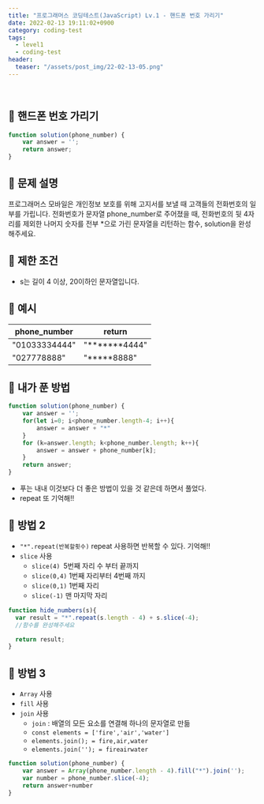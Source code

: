 ```yaml
---
title: "프로그래머스 코딩테스트(JavaScript) Lv.1 - 핸드폰 번호 가리기"
date: 2022-02-13 19:11:02+0900
category: coding-test
tags:
  - level1
  - coding-test
header:
  teaser: "/assets/post_img/22-02-13-05.png"
---
```

<br>

## 🔹 핸드폰 번호 가리기
```js
function solution(phone_number) {
    var answer = '';
    return answer;
}
```

## 🔹 문제 설명
프로그래머스 모바일은 개인정보 보호를 위해 고지서를 보낼 때 고객들의 전화번호의 일부를 가립니다.
전화번호가 문자열 phone_number로 주어졌을 때, 전화번호의 뒷 4자리를 제외한 나머지 숫자를 전부 *으로 가린 문자열을 리턴하는 함수, solution을 완성해주세요.

## 🔹 제한 조건
- s는 길이 4 이상, 20이하인 문자열입니다.

## 🔹 예시

<table class="table" style="width: 300px">
        <thead><tr>
<th>phone_number</th>
<th>return</th>
</tr>
</thead>
        <tbody><tr>
<td>"01033334444"</td>
<td>"*******4444"</td>
</tr>
<tr>
<td>"027778888"</td>
<td>"*****8888"</td>
</tr>
</tbody>
      </table>

## 🔹 내가 푼 방법
```js
function solution(phone_number) {
    var answer = '';
    for(let i=0; i<phone_number.length-4; i++){
        answer = answer + "*"
    }
    for (k=answer.length; k<phone_number.length; k++){
        answer = answer + phone_number[k];
    }
    return answer;
}
```
- 푸는 내내 이것보다 더 좋은 방법이 있을 것 같은데 하면서 풀었다. 
- repeat 또 기억해!! 

## 🔹 방법 2
- `"*".repeat(반복할횟수)` repeat 사용하면 반복할 수 있다. 기억해!! 
- `slice` 사용 
  - `slice(4) `5번째 자리 수 부터 끝까지
  - `slice(0,4)` 1번째 자리부터 4번째 까지 
  - `slice(0,1)` 1번째 자리
  - `slice(-1)` 맨 마지막 자리

```js
function hide_numbers(s){
  var result = "*".repeat(s.length - 4) + s.slice(-4);
  //함수를 완성해주세요

  return result;
}
```

## 🔹 방법 3
- `Array` 사용 
- `fill` 사용
- `join` 사용
  - `join` : 배열의 모든 요소를 연결해 하나의 문자열로 만듦
  - `const elements = ['fire','air','water']`
  - `elements.join(); = fire,air,water`
  - `elements.join(''); = fireairwater`  

```js
function solution(phone_number) {
    var answer = Array(phone_number.length - 4).fill("*").join('');
    var number = phone_number.slice(-4);
    return answer+number
}
```


